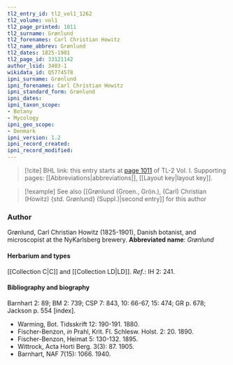 ```yaml
---
tl2_entry_id: tl2_vol1_1262
tl2_volume: vol1
tl2_page_printed: 1011
tl2_surname: Grønlund
tl2_forenames: Carl Christian Howitz
tl2_name_abbrev: Grønlund
tl2_dates: 1825-1901
tl2_page_id: 33121142
author_lsid: 3403-1
wikidata_id: Q5774578
ipni_surname: Grønlund
ipni_forenames: Carl Christian Howitz
ipni_standard_form: Grønlund
ipni_dates: 
ipni_taxon_scope: 
- Botany
- Mycology
ipni_geo_scope: 
- Denmark
ipni_version: 1.2
ipni_record_created: 
ipni_record_modified:
---
```



> [!cite] BHL link: this entry starts at [page 1011](https://www.biodiversitylibrary.org/page/33121142) of TL-2 Vol. I.
> Supporting pages: [[Abbreviations|abbreviations]], [[Layout key|layout key]].

> [!example] See also [[Grønlund (Groen., Grön.), (Carl) Christian (Howitz) {std. Grønlund} (Suppl.)|second entry]] for this author

### Author

Grønlund, Carl Christian Howitz (1825-1901), Danish botanist, and microscopist at the NyKarlsberg brewery. 
**Abbreviated name**: *Grønlund*

#### Herbarium and types

[[Collection C|C]] and [[Collection LD|LD]].
*Ref*.: IH 2: 241.

#### Bibliography and biography

Barnhart 2: 89; BM 2: 739; CSP 7: 843, 10: 66-67, 15: 474; GR p. 678; Jackson p. 554 \[index\].
- Warming, Bot. Tidsskrift 12: 190-191. 1880.
- Fischer-Benzon, *in* Prahl, Krit. Fl. Schlesw. Holst. 2: 20. 1890.
- Fischer-Benzon, Heimat 5: 130-132. 1895.
- Wittrock, Acta Horti Berg. 3(3): 87. 1905.
- Barnhart, NAF 7(15): 1066. 1940.

